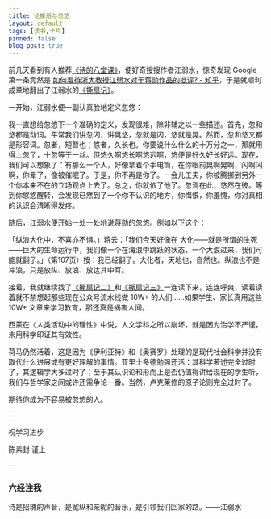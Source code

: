 ```yaml
---
title: 论撕扇与忽悠
layout: default
tags: [读书,卡片]
pinned: false
blog_post: true
---
```




前几天看到有人推荐[《诗的八堂课》](https://book.douban.com/subject/26893046/)，便好奇搜搜作者江弱水，惊奇发现 Google 第一条竟然是 [如何看待浙大教授江弱水对于蒋勋作品的批评? - 知乎](https://www.zhihu.com/question/35010070)，于是就顺利成章地翻出了江弱水的[《撕扇记》](https://www.douban.com/note/356975256/?type=like)。

一开始，江弱水便一副认真脸地定义忽悠：

我一直想给忽悠下一个准确的定义，发现很难，除非辅之以一些描述。首先，忽和悠都是动词。平常我们讲忽闪，讲晃悠，忽就是闪，悠就是晃。然而，忽和悠又都是形容词。忽者，短暂也；悠者，久长也。你要说什么什么的十万分之一，那就用得上忽了，十忽等于一丝。但悠久啊悠长啊悠远啊，悠便是好久好长好远。现在，我们可以想象了：有那么一个人，好像拿着个手电筒，在你眼前晃啊晃啊，闪啊闪啊，你晕了，像被催眠了。于是，你不再是你了。一会儿工夫，你被腾挪到另外一个你本来不在的立场观点上去了。总之，你就依了他了。忽焉在此，悠然在彼。等到你悠悠醒转，会发现已然到了一个你不认识的地方，你悔恨，你羞愧，你对真相的认识会清晰得发疼。

随后，江弱水便开始一处一处地说蒋勋的忽悠。例如以下这个：

「纵浪大化中，不喜亦不惧。」蒋云：「我们今天好像在 大化——就是所谓的生死——巨大的生命运行中，我们像一个在海浪中跳跃的状态，一个大浪过来，我们可能就翻了。」（第107页）按：我已经翻了。大化者，天地也，自然也。纵浪也不是冲浪，只是放纵、放浪、放达其中耳。


接着，我就继续找了[《撕扇记二》](https://www.douban.com/note/356975802/?type=rec)和[《撕扇记三》](https://book.douban.com/review/5587780/)一连读下来，连连呼爽，读着读着就不禁想起那些现在公众号流水线做 10W+ 的人们……如果学生、家长真用这些 10W+  文章来学习教育，那还真是祸害人间。

西蒙在《人类活动中的理性》中说，人文学科之所以崩坏，就是因为治学不严谨，未用科学印证其有效性。

荷马仍然活着，这是因为《伊利亚特》和《奥赛罗》处理的是现代社会科学并没有取代什么进展或有更好理解的事情。亚里士多德勉强还活：其科学著述完全过时了，其逻辑学大多过时了；至于其认识论和形而上是否仍值得讲给现在的学生听，我们与哲学家之间或许还需争论一番。当然，卢克莱修的原子论则完全过时了。

期待你成为不容易被忽悠的人。


--

祝学习进步

陈素封 谨上

--

### 六经注我

诗是招魂的声音，是宽纵和亲昵的音乐，是引领我们回家的路。——江弱水







